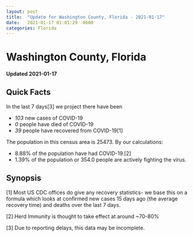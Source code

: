 ```yaml
---
layout: post
title:  "Update for Washington County, Florida - 2021-01-17"
date:   2021-01-17 01:01:29 -0600
categories: Florida
---
```


# Washington County, Florida
#### Updated 2021-01-17

## Quick Facts

In the last 7 days[3] we project there have been
- *103* new cases of COVID-19
- *0* people have died of COVID-19
- *39* people have recovered from COVID-19[1]

The population in this census area is 25473. By our calculations:
- 8.88% of the population have had COVID-19.[2]
- 1.39% of the population or 354.0 people are actively fighting the virus.

## Synopsis




[1] Most US CDC offices do give any recovery statistics- we base this on a formula which looks at confirmed new cases
15 days ago (the average recovery time) and deaths over the last 7 days.

[2] Herd Immunity is thought to take effect at around ~70-80%

[3] Due to reporting delays, this data may be incomplete.
 
    